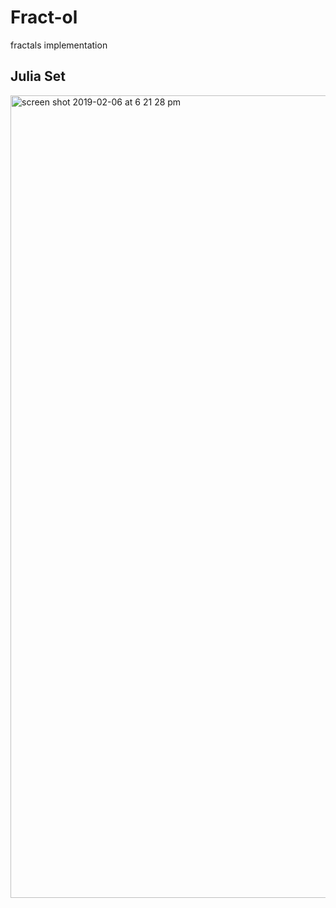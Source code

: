 # Fract-ol
fractals implementation

## Julia Set
<img width="1284" alt="screen shot 2019-02-06 at 6 21 28 pm" src="https://user-images.githubusercontent.com/46930400/52356935-de274d00-2a3d-11e9-9389-99257b2b42c7.png">
